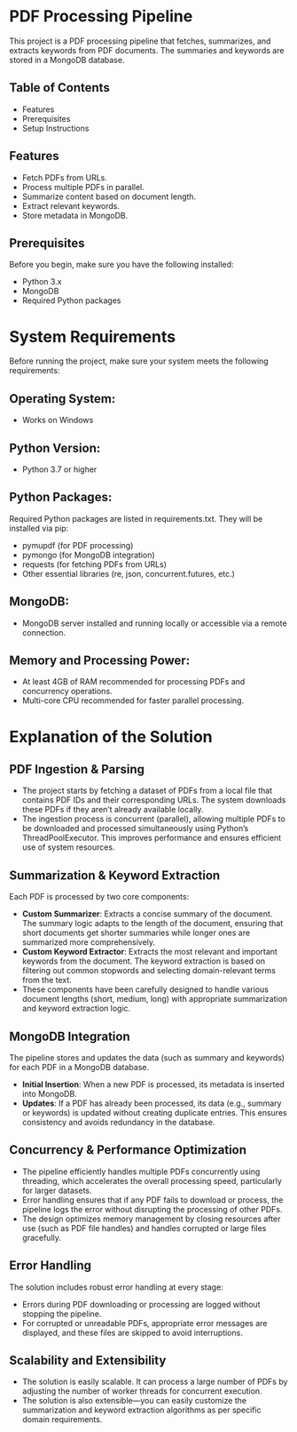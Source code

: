 # PDF Processing Pipeline
This project is a PDF processing pipeline that fetches, summarizes, and extracts keywords from PDF documents. The summaries and keywords are stored in a MongoDB database.
## Table of Contents
* Features
* Prerequisites
* Setup Instructions
  
## Features
* Fetch PDFs from URLs.
* Process multiple PDFs in parallel.
* Summarize content based on document length.
* Extract relevant keywords.
* Store metadata in MongoDB.

## Prerequisites
Before you begin, make sure you have the following installed:
* Python 3.x
* MongoDB
* Required Python packages

# System Requirements
Before running the project, make sure your system meets the following requirements:
## Operating System:
* Works on Windows
## Python Version:
* Python 3.7 or higher
## Python Packages:
Required Python packages are listed in requirements.txt. They will be installed via pip:
* pymupdf (for PDF processing)
* pymongo (for MongoDB integration)
* requests (for fetching PDFs from URLs)
* Other essential libraries (re, json, concurrent.futures, etc.)
## MongoDB:
* MongoDB server installed and running locally or accessible via a remote connection.
## Memory and Processing Power:
* At least 4GB of RAM recommended for processing PDFs and concurrency operations.
* Multi-core CPU recommended for faster parallel processing.


# Explanation of the Solution
## PDF Ingestion & Parsing
* The project starts by fetching a dataset of PDFs from a local file that contains PDF IDs and their corresponding URLs. The system downloads these PDFs if they aren’t already available locally.
* The ingestion process is concurrent (parallel), allowing multiple PDFs to be downloaded and processed simultaneously using Python’s ThreadPoolExecutor. This improves performance and ensures efficient use of system resources.
## Summarization & Keyword Extraction
Each PDF is processed by two core components:
* **Custom Summarizer**: Extracts a concise summary of the document. The summary logic adapts to the length of the document, ensuring that short documents get shorter summaries while longer ones are summarized more comprehensively.
* **Custom Keyword Extractor**: Extracts the most relevant and important keywords from the document. The keyword extraction is based on filtering out common stopwords and selecting domain-relevant terms from the text.
* These components have been carefully designed to handle various document lengths (short, medium, long) with appropriate summarization and keyword extraction logic.
## MongoDB Integration
The pipeline stores and updates the data (such as summary and keywords) for each PDF in a MongoDB database.
* **Initial Insertion**: When a new PDF is processed, its metadata is inserted into MongoDB.
* **Updates**: If a PDF has already been processed, its data (e.g., summary or keywords) is updated without creating duplicate entries. This ensures consistency and avoids redundancy in the database.
##  Concurrency & Performance Optimization
* The pipeline efficiently handles multiple PDFs concurrently using threading, which accelerates the overall processing speed, particularly for larger datasets.
* Error handling ensures that if any PDF fails to download or process, the pipeline logs the error without disrupting the processing of other PDFs.
* The design optimizes memory management by closing resources after use (such as PDF file handles) and handles corrupted or large files gracefully.
 ## Error Handling
The solution includes robust error handling at every stage:
* Errors during PDF downloading or processing are logged without stopping the pipeline.
* For corrupted or unreadable PDFs, appropriate error messages are displayed, and these files are skipped to avoid interruptions.
##  Scalability and Extensibility
* The solution is easily scalable. It can process a large number of PDFs by adjusting the number of worker threads for concurrent execution.
* The solution is also extensible—you can easily customize the summarization and keyword extraction algorithms as per specific domain requirements.

